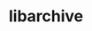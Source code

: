 ---
title: "libarchive"
layout: cache
categories: [package, develop]
meta: {"compilers": ["cce@=18.0.0", "gcc@=10.2.1", "gcc@=10.3.0", "gcc@=10.5.0", "gcc@=11.1.0", "gcc@=11.4.0", "gcc@=12.4.0", "gcc@=13.3.0", "gcc@=7.3.1", "gcc@=7.5.0", "gcc@=9.4.0", "oneapi@=2024.2.1"], "num_specs": 55, "num_specs_by_stack": {"aws-isc": 1, "aws-isc-aarch64": 1, "aws-pcluster-neoverse_v1": 3, "aws-pcluster-x86_64_v4": 6, "data-vis-sdk": 4, "developer-tools-aarch64-linux-gnu": 2, "developer-tools-manylinux2014": 1, "developer-tools-x86_64_v3-linux-gnu": 2, "e4s": 4, "e4s-cray-rhel": 3, "e4s-cray-sles": 4, "e4s-neoverse-v2": 3, "e4s-neoverse_v1": 4, "e4s-oneapi": 9, "e4s-power": 1, "e4s-rocm-external": 3, "hep": 3, "radiuss": 3, "root": 55}, "oss": ["amzn2", "centos7", "rhel8", "sle_hpc15", "ubuntu18.04", "ubuntu20.04", "ubuntu22.04"], "platforms": ["linux"], "stacks": ["aws-isc", "aws-isc-aarch64", "aws-pcluster-neoverse_v1", "aws-pcluster-x86_64_v4", "data-vis-sdk", "developer-tools-aarch64-linux-gnu", "developer-tools-manylinux2014", "developer-tools-x86_64_v3-linux-gnu", "e4s", "e4s-cray-rhel", "e4s-cray-sles", "e4s-neoverse-v2", "e4s-neoverse_v1", "e4s-oneapi", "e4s-power", "e4s-rocm-external", "hep", "radiuss", "root"], "targets": ["aarch64", "neoverse_v1", "neoverse_v2", "ppc64le", "x86_64_v3", "x86_64_v4"], "versions": ["3.7.6"]}
spec_details: [{"compiler": "gcc@=12.4.0", "hash": "2gtrtegza26a3vwmetauheuqdexv4rea", "os": "amzn2", "platform": "linux", "size": "-", "stacks": ["aws-pcluster-x86_64_v4", "root"], "target": "x86_64_v3", "variants": ["build_system=autotools", "compression=bz2lib,lz4,lzma,lzo2,zlib,zstd", "crypto=openssl", "+iconv", "libs=shared,static", "programs=none", "xar=libxml2"], "versions": ["3.7.6"]}, {"compiler": "gcc@=12.4.0", "hash": "2ky5koobffipyvhq72xn7g342xossbb2", "os": "amzn2", "platform": "linux", "size": "-", "stacks": ["aws-pcluster-neoverse_v1", "root"], "target": "neoverse_v1", "variants": ["build_system=autotools", "compression=bz2lib,lz4,lzma,lzo2,zlib,zstd", "crypto=openssl", "+iconv", "libs=shared,static", "programs=none", "xar=libxml2"], "versions": ["3.7.6"]}, {"compiler": "gcc@=11.4.0", "hash": "2ro2ydgkwi5r7hqtndf6y5nr75pnndco", "os": "ubuntu22.04", "platform": "linux", "size": "-", "stacks": ["e4s", "root"], "target": "x86_64_v3", "variants": ["build_system=autotools", "compression=bz2lib,lz4,lzma,lzo2,zlib,zstd", "crypto=openssl", "+iconv", "libs=shared,static", "programs=none", "xar=libxml2"], "versions": ["3.7.6"]}, {"compiler": "oneapi@=2024.2.1", "hash": "35zg5jfm5wm2fnmknlqeym3kkoq3flrx", "os": "ubuntu22.04", "platform": "linux", "size": "-", "stacks": ["e4s-oneapi", "root"], "target": "x86_64_v3", "variants": ["build_system=autotools", "compression=bz2lib,lz4,lzma,lzo2,zlib,zstd", "crypto=openssl", "+iconv", "libs=shared,static", "programs=none", "xar=libxml2"], "versions": ["3.7.6"]}, {"compiler": "gcc@=12.4.0", "hash": "3aaz2jqdtmfntn3gqvsaj3elfmfu2mmw", "os": "amzn2", "platform": "linux", "size": "-", "stacks": ["aws-pcluster-neoverse_v1", "root"], "target": "neoverse_v1", "variants": ["build_system=autotools", "compression=bz2lib,lz4,lzma,lzo2,zlib,zstd", "crypto=openssl", "+iconv", "libs=shared,static", "programs=none", "xar=libxml2"], "versions": ["3.7.6"]}, {"compiler": "cce@=18.0.0", "hash": "3fkp5o5f2oo3zkco7r2heew52kdpxjbu", "os": "rhel8", "platform": "linux", "size": "-", "stacks": ["e4s-cray-rhel", "root"], "target": "x86_64_v3", "variants": ["build_system=autotools", "compression=bz2lib,lz4,lzma,lzo2,zlib,zstd", "crypto=openssl", "+iconv", "libs=shared,static", "programs=none", "xar=libxml2"], "versions": ["3.7.6"]}, {"compiler": "cce@=18.0.0", "hash": "5z7pkn7c4m2i3x5cqenkabmyw3l6tfcy", "os": "rhel8", "platform": "linux", "size": "-", "stacks": ["e4s-cray-rhel", "root"], "target": "x86_64_v3", "variants": ["build_system=autotools", "compression=bz2lib,lz4,lzma,lzo2,zlib,zstd", "crypto=openssl", "+iconv", "libs=shared,static", "programs=none", "xar=libxml2"], "versions": ["3.7.6"]}, {"compiler": "gcc@=11.4.0", "hash": "5zqfxokib3ljyrdqeroo7r6zpk6lavn6", "os": "ubuntu22.04", "platform": "linux", "size": "-", "stacks": ["e4s-rocm-external", "root"], "target": "x86_64_v3", "variants": ["build_system=autotools", "compression=bz2lib,lz4,lzma,lzo2,zlib,zstd", "crypto=openssl", "+iconv", "libs=shared,static", "programs=none", "xar=libxml2"], "versions": ["3.7.6"]}, {"compiler": "oneapi@=2024.2.1", "hash": "6aiscgchlpcqrfrxu5z7inqkgasvn4ms", "os": "ubuntu22.04", "platform": "linux", "size": "-", "stacks": ["e4s-oneapi", "root"], "target": "x86_64_v3", "variants": ["build_system=autotools", "compression=bz2lib,lz4,lzma,lzo2,zlib,zstd", "crypto=openssl", "+iconv", "libs=shared,static", "programs=none", "xar=libxml2"], "versions": ["3.7.6"]}, {"compiler": "oneapi@=2024.2.1", "hash": "6ks4gt635l32tosqralzj3d6yhpaoebq", "os": "ubuntu22.04", "platform": "linux", "size": "-", "stacks": ["e4s-oneapi", "root"], "target": "x86_64_v3", "variants": ["build_system=autotools", "compression=bz2lib,lz4,lzma,lzo2,zlib,zstd", "crypto=openssl", "+iconv", "libs=shared,static", "programs=none", "xar=libxml2"], "versions": ["3.7.6"]}, {"compiler": "gcc@=9.4.0", "hash": "7lgu3ms2ouflnxwh2vlcpaiisndn5b7i", "os": "ubuntu20.04", "platform": "linux", "size": "-", "stacks": ["e4s-power", "root"], "target": "ppc64le", "variants": ["build_system=autotools", "compression=bz2lib,lz4,lzma,lzo2,zlib,zstd", "crypto=openssl", "+iconv", "libs=shared,static", "programs=none", "xar=libxml2"], "versions": ["3.7.6"]}, {"compiler": "oneapi@=2024.2.1", "hash": "7lrkblcqoxtbygfrp3jb7p22yfyclfc3", "os": "ubuntu22.04", "platform": "linux", "size": "-", "stacks": ["e4s-oneapi", "root"], "target": "x86_64_v3", "variants": ["build_system=autotools", "compression=bz2lib,lz4,lzma,lzo2,zlib,zstd", "crypto=openssl", "+iconv", "libs=shared,static", "programs=none", "xar=libxml2"], "versions": ["3.7.6"]}, {"compiler": "gcc@=12.4.0", "hash": "adyzzrcecqduph4bjjisj7ga4skt3uyj", "os": "amzn2", "platform": "linux", "size": "-", "stacks": ["aws-pcluster-x86_64_v4", "root"], "target": "x86_64_v3", "variants": ["build_system=autotools", "compression=bz2lib,lz4,lzma,lzo2,zlib,zstd", "crypto=openssl", "+iconv", "libs=shared,static", "programs=none", "xar=libxml2"], "versions": ["3.7.6"]}, {"compiler": "gcc@=10.5.0", "hash": "ay2olqw5yqkddllkiiqmnxcuqpeqhg55", "os": "centos7", "platform": "linux", "size": "-", "stacks": ["developer-tools-x86_64_v3-linux-gnu", "root"], "target": "x86_64_v3", "variants": ["build_system=autotools", "compression=bz2lib,lz4,lzma,lzo2,zlib,zstd", "crypto=openssl", "~iconv", "libs=shared,static", "programs=none", "xar=libxml2"], "versions": ["3.7.6"]}, {"compiler": "gcc@=11.4.0", "hash": "bzoymbisvizdvocm6mwxb6sxtllg7isw", "os": "ubuntu22.04", "platform": "linux", "size": "-", "stacks": ["e4s-neoverse_v1", "root"], "target": "neoverse_v1", "variants": ["build_system=autotools", "compression=bz2lib,lz4,lzma,lzo2,zlib,zstd", "crypto=openssl", "+iconv", "libs=shared,static", "programs=none", "xar=libxml2"], "versions": ["3.7.6"]}, {"compiler": "gcc@=11.4.0", "hash": "ccqugp5qkadlclufzkbiwffbyubympfw", "os": "ubuntu22.04", "platform": "linux", "size": "-", "stacks": ["e4s", "e4s-rocm-external", "root"], "target": "x86_64_v3", "variants": ["build_system=autotools", "compression=bz2lib,lz4,lzma,lzo2,zlib,zstd", "crypto=openssl", "+iconv", "libs=shared,static", "programs=none", "xar=libxml2"], "versions": ["3.7.6"]}, {"compiler": "gcc@=13.3.0", "hash": "cw5wpf5uexr3i23j7mjnhbxv7x3q46ih", "os": "rhel8", "platform": "linux", "size": "-", "stacks": ["developer-tools-aarch64-linux-gnu", "root"], "target": "aarch64", "variants": ["build_system=autotools", "compression=bz2lib,lz4,lzma,lzo2,zlib,zstd", "crypto=openssl", "~iconv", "libs=shared,static", "programs=none", "xar=libxml2"], "versions": ["3.7.6"]}, {"compiler": "gcc@=11.4.0", "hash": "eheh72knwgc637awtlsnkq4qmmbw7kim", "os": "ubuntu22.04", "platform": "linux", "size": "-", "stacks": ["hep", "root"], "target": "x86_64_v3", "variants": ["build_system=autotools", "compression=bz2lib,lz4,lzma,lzo2,zlib,zstd", "crypto=openssl", "~iconv", "libs=shared,static", "programs=none", "xar=libxml2"], "versions": ["3.7.6"]}, {"compiler": "gcc@=10.3.0", "hash": "f5kfgmv3bniiey6aby6mobqcj7wlp72h", "os": "sle_hpc15", "platform": "linux", "size": "-", "stacks": ["e4s-cray-sles", "root"], "target": "x86_64_v4", "variants": ["build_system=autotools", "compression=bz2lib,lz4,lzma,lzo2,zlib,zstd", "crypto=openssl", "+iconv", "libs=shared,static", "programs=none", "xar=libxml2"], "versions": ["3.7.6"]}, {"compiler": "gcc@=11.4.0", "hash": "fimy4xkzg7b7hkkgodnp3zbk6twq2l3b", "os": "ubuntu22.04", "platform": "linux", "size": "-", "stacks": ["e4s-neoverse_v1", "root"], "target": "neoverse_v1", "variants": ["build_system=autotools", "compression=bz2lib,lz4,lzma,lzo2,zlib,zstd", "crypto=openssl", "+iconv", "libs=shared,static", "programs=none", "xar=libxml2"], "versions": ["3.7.6"]}, {"compiler": "gcc@=12.4.0", "hash": "fino26vsf6piwcwuwv5ypgpcyyv55wcx", "os": "amzn2", "platform": "linux", "size": "-", "stacks": ["aws-pcluster-x86_64_v4", "root"], "target": "x86_64_v4", "variants": ["build_system=autotools", "compression=bz2lib,lz4,lzma,lzo2,zlib,zstd", "crypto=openssl", "+iconv", "libs=shared,static", "programs=none", "xar=libxml2"], "versions": ["3.7.6"]}, {"compiler": "gcc@=11.1.0", "hash": "flan6qt5pea2wlckpewd27lgyoghsnvi", "os": "ubuntu20.04", "platform": "linux", "size": "-", "stacks": ["data-vis-sdk", "root"], "target": "x86_64_v3", "variants": ["build_system=autotools", "compression=bz2lib,lzma,zlib,zstd", "crypto=openssl", "+iconv", "libs=shared,static", "programs=none", "xar=expat"], "versions": ["3.7.6"]}, {"compiler": "gcc@=11.4.0", "hash": "g3idownlhxoh2psm2gz6ovmidtey3chb", "os": "ubuntu22.04", "platform": "linux", "size": "-", "stacks": ["e4s", "root"], "target": "x86_64_v3", "variants": ["build_system=autotools", "compression=bz2lib,lz4,lzma,lzo2,zlib,zstd", "crypto=openssl", "+iconv", "libs=shared,static", "programs=none", "xar=libxml2"], "versions": ["3.7.6"]}, {"compiler": "gcc@=11.4.0", "hash": "g76oankt345gxftzz7kcpmh2ke26u4ox", "os": "ubuntu22.04", "platform": "linux", "size": "-", "stacks": ["hep", "root"], "target": "x86_64_v3", "variants": ["build_system=autotools", "compression=bz2lib,lz4,lzma,lzo2,zlib,zstd", "crypto=openssl", "~iconv", "libs=shared,static", "programs=none", "xar=libxml2"], "versions": ["3.7.6"]}, {"compiler": "gcc@=11.4.0", "hash": "hd6mkk3rjdkxdgsphradodensagccbv7", "os": "ubuntu22.04", "platform": "linux", "size": "-", "stacks": ["e4s-neoverse_v1", "root"], "target": "neoverse_v1", "variants": ["build_system=autotools", "compression=bz2lib,lz4,lzma,lzo2,zlib,zstd", "crypto=openssl", "+iconv", "libs=shared,static", "programs=none", "xar=libxml2"], "versions": ["3.7.6"]}, {"compiler": "gcc@=10.3.0", "hash": "hsr3pamimd2mbjcm4xxgx2ytufztrlg6", "os": "sle_hpc15", "platform": "linux", "size": "-", "stacks": ["e4s-cray-sles", "root"], "target": "x86_64_v4", "variants": ["build_system=autotools", "compression=bz2lib,lz4,lzma,lzo2,zlib,zstd", "crypto=openssl", "+iconv", "libs=shared,static", "programs=none", "xar=libxml2"], "versions": ["3.7.6"]}, {"compiler": "gcc@=11.1.0", "hash": "ihbvtus7fedqx5m3jlulpwkeah7paokl", "os": "ubuntu20.04", "platform": "linux", "size": "-", "stacks": ["data-vis-sdk", "root"], "target": "x86_64_v3", "variants": ["build_system=autotools", "compression=bz2lib,lzma,zlib,zstd", "crypto=openssl", "+iconv", "libs=shared,static", "programs=none", "xar=expat"], "versions": ["3.7.6"]}, {"compiler": "gcc@=12.4.0", "hash": "inpctnhrdoaeafgffkliuxz5kfbqaebn", "os": "amzn2", "platform": "linux", "size": "-", "stacks": ["aws-pcluster-x86_64_v4", "root"], "target": "x86_64_v4", "variants": ["build_system=autotools", "compression=bz2lib,lz4,lzma,lzo2,zlib,zstd", "crypto=openssl", "+iconv", "libs=shared,static", "programs=none", "xar=libxml2"], "versions": ["3.7.6"]}, {"compiler": "gcc@=11.4.0", "hash": "iqwj2dpgdxmcgevqt5l2ux2ezldx2krw", "os": "ubuntu22.04", "platform": "linux", "size": "-", "stacks": ["e4s-neoverse_v1", "root"], "target": "neoverse_v1", "variants": ["build_system=autotools", "compression=bz2lib,lz4,lzma,lzo2,zlib,zstd", "crypto=openssl", "+iconv", "libs=shared,static", "programs=none", "xar=libxml2"], "versions": ["3.7.6"]}, {"compiler": "gcc@=12.4.0", "hash": "izlsbg22qbd3gterfcgqvtqhehspe3y2", "os": "amzn2", "platform": "linux", "size": "-", "stacks": ["aws-pcluster-neoverse_v1", "root"], "target": "neoverse_v1", "variants": ["build_system=autotools", "compression=bz2lib,lz4,lzma,lzo2,zlib,zstd", "crypto=openssl", "+iconv", "libs=shared,static", "programs=none", "xar=libxml2"], "versions": ["3.7.6"]}, {"compiler": "gcc@=10.5.0", "hash": "kakm3s7nlgtot4c46b22x43svnxjftke", "os": "centos7", "platform": "linux", "size": "-", "stacks": ["developer-tools-x86_64_v3-linux-gnu", "root"], "target": "x86_64_v3", "variants": ["build_system=autotools", "compression=bz2lib,lz4,lzma,lzo2,zlib,zstd", "crypto=openssl", "~iconv", "libs=shared,static", "programs=none", "xar=libxml2"], "versions": ["3.7.6"]}, {"compiler": "gcc@=11.4.0", "hash": "kinosoife26w6caj5s2klp5tlejgtepb", "os": "ubuntu22.04", "platform": "linux", "size": "-", "stacks": ["e4s", "e4s-rocm-external", "root"], "target": "x86_64_v3", "variants": ["build_system=autotools", "compression=bz2lib,lz4,lzma,lzo2,zlib,zstd", "crypto=openssl", "+iconv", "libs=shared,static", "programs=none", "xar=libxml2"], "versions": ["3.7.6"]}, {"compiler": "gcc@=11.4.0", "hash": "kxrur5oucmasoxc45cstsgi7ysod5dtq", "os": "ubuntu22.04", "platform": "linux", "size": "-", "stacks": ["hep", "root"], "target": "x86_64_v3", "variants": ["build_system=autotools", "compression=bz2lib,lz4,lzma,lzo2,zlib,zstd", "crypto=openssl", "~iconv", "libs=shared,static", "programs=none", "xar=libxml2"], "versions": ["3.7.6"]}, {"compiler": "gcc@=11.1.0", "hash": "kxyqn3yf7rlp3qbrq5popbmbnoeoogyk", "os": "ubuntu20.04", "platform": "linux", "size": "-", "stacks": ["data-vis-sdk", "root"], "target": "x86_64_v3", "variants": ["build_system=autotools", "compression=bz2lib,lzma,zlib,zstd", "crypto=openssl", "+iconv", "libs=shared,static", "programs=none", "xar=expat"], "versions": ["3.7.6"]}, {"compiler": "gcc@=7.5.0", "hash": "mcyx46hfzoltlgtmde7tqwduqxni5obz", "os": "ubuntu18.04", "platform": "linux", "size": "-", "stacks": ["radiuss", "root"], "target": "x86_64_v3", "variants": ["build_system=autotools", "compression=bz2lib,lz4,lzma,lzo2,zlib,zstd", "crypto=openssl", "+iconv", "libs=shared,static", "programs=none", "xar=libxml2"], "versions": ["3.7.6"]}, {"compiler": "gcc@=11.4.0", "hash": "nhmjgmtjqnlfw6qodhfzraqemtwtmuhv", "os": "ubuntu22.04", "platform": "linux", "size": "-", "stacks": ["e4s-neoverse-v2", "root"], "target": "neoverse_v2", "variants": ["build_system=autotools", "compression=bz2lib,lz4,lzma,lzo2,zlib,zstd", "crypto=openssl", "+iconv", "libs=shared,static", "programs=none", "xar=libxml2"], "versions": ["3.7.6"]}, {"compiler": "oneapi@=2024.2.1", "hash": "njoqbnb5aca6udhouvmsplehihjy523l", "os": "ubuntu22.04", "platform": "linux", "size": "-", "stacks": ["e4s-oneapi", "root"], "target": "x86_64_v3", "variants": ["build_system=autotools", "compression=bz2lib,lz4,lzma,lzo2,zlib,zstd", "crypto=openssl", "+iconv", "libs=shared,static", "programs=none", "xar=libxml2"], "versions": ["3.7.6"]}, {"compiler": "oneapi@=2024.2.1", "hash": "pfssverab7bzgjzdtlwc5wc5bdrrteen", "os": "ubuntu22.04", "platform": "linux", "size": "-", "stacks": ["e4s-oneapi", "root"], "target": "x86_64_v3", "variants": ["build_system=autotools", "compression=bz2lib,lz4,lzma,lzo2,zlib,zstd", "crypto=openssl", "+iconv", "libs=shared,static", "programs=none", "xar=libxml2"], "versions": ["3.7.6"]}, {"compiler": "gcc@=7.3.1", "hash": "qpfobltiq4aurgje3orue24fsmtxd2g2", "os": "amzn2", "platform": "linux", "size": "-", "stacks": ["aws-isc-aarch64", "root"], "target": "aarch64", "variants": ["build_system=autotools", "compression=bz2lib,lz4,lzma,lzo2,zlib,zstd", "crypto=openssl", "+iconv", "libs=shared,static", "programs=none", "xar=libxml2"], "versions": ["3.7.6"]}, {"compiler": "cce@=18.0.0", "hash": "sf4ypazn5uhd33rf7vv7s3k7urg7kysd", "os": "rhel8", "platform": "linux", "size": "-", "stacks": ["e4s-cray-rhel", "root"], "target": "x86_64_v3", "variants": ["build_system=autotools", "compression=bz2lib,lz4,lzma,lzo2,zlib,zstd", "crypto=openssl", "+iconv", "libs=shared,static", "programs=none", "xar=libxml2"], "versions": ["3.7.6"]}, {"compiler": "gcc@=11.4.0", "hash": "soykmfdap6fwovuu7vvwe66ioqdo7u54", "os": "ubuntu22.04", "platform": "linux", "size": "-", "stacks": ["e4s-neoverse-v2", "root"], "target": "neoverse_v2", "variants": ["build_system=autotools", "compression=bz2lib,lz4,lzma,lzo2,zlib,zstd", "crypto=openssl", "+iconv", "libs=shared,static", "programs=none", "xar=libxml2"], "versions": ["3.7.6"]}, {"compiler": "oneapi@=2024.2.1", "hash": "toe6siwhr3bx35jmmtz2rksmef6sczns", "os": "ubuntu22.04", "platform": "linux", "size": "-", "stacks": ["e4s-oneapi", "root"], "target": "x86_64_v3", "variants": ["build_system=autotools", "compression=bz2lib,lz4,lzma,lzo2,zlib,zstd", "crypto=openssl", "+iconv", "libs=shared,static", "programs=none", "xar=libxml2"], "versions": ["3.7.6"]}, {"compiler": "oneapi@=2024.2.1", "hash": "ue6qyur4wsrgiqt7celc2tgcrnnng2hh", "os": "ubuntu22.04", "platform": "linux", "size": "-", "stacks": ["e4s-oneapi", "root"], "target": "x86_64_v3", "variants": ["build_system=autotools", "compression=bz2lib,lz4,lzma,lzo2,zlib,zstd", "crypto=openssl", "+iconv", "libs=shared,static", "programs=none", "xar=libxml2"], "versions": ["3.7.6"]}, {"compiler": "gcc@=12.4.0", "hash": "uiwqm5bjfd6ky4lnb2o5hxhlg34vfhhb", "os": "amzn2", "platform": "linux", "size": "-", "stacks": ["aws-pcluster-x86_64_v4", "root"], "target": "x86_64_v3", "variants": ["build_system=autotools", "compression=bz2lib,lz4,lzma,lzo2,zlib,zstd", "crypto=openssl", "+iconv", "libs=shared,static", "programs=none", "xar=libxml2"], "versions": ["3.7.6"]}, {"compiler": "oneapi@=2024.2.1", "hash": "um7hdmvm5nkesiazphwd22jpcn6rfkst", "os": "ubuntu22.04", "platform": "linux", "size": "-", "stacks": ["e4s-oneapi", "root"], "target": "x86_64_v3", "variants": ["build_system=autotools", "compression=bz2lib,lz4,lzma,lzo2,zlib,zstd", "crypto=openssl", "+iconv", "libs=shared,static", "programs=none", "xar=libxml2"], "versions": ["3.7.6"]}, {"compiler": "gcc@=7.3.1", "hash": "ux7yvkdfnuwythipegsiz2e7a5ii75jj", "os": "amzn2", "platform": "linux", "size": "-", "stacks": ["aws-isc", "root"], "target": "x86_64_v3", "variants": ["build_system=autotools", "compression=bz2lib,lz4,lzma,lzo2,zlib,zstd", "crypto=openssl", "+iconv", "libs=shared,static", "programs=none", "xar=libxml2"], "versions": ["3.7.6"]}, {"compiler": "gcc@=11.4.0", "hash": "uz53d2boypf3wr3tek7qqbwaleff2rse", "os": "ubuntu22.04", "platform": "linux", "size": "-", "stacks": ["e4s-neoverse-v2", "root"], "target": "neoverse_v2", "variants": ["build_system=autotools", "compression=bz2lib,lz4,lzma,lzo2,zlib,zstd", "crypto=openssl", "+iconv", "libs=shared,static", "programs=none", "xar=libxml2"], "versions": ["3.7.6"]}, {"compiler": "gcc@=13.3.0", "hash": "w2lotn3sxzwfj5hyoxmlsmgxuicxax5d", "os": "rhel8", "platform": "linux", "size": "-", "stacks": ["developer-tools-aarch64-linux-gnu", "root"], "target": "aarch64", "variants": ["build_system=autotools", "compression=bz2lib,lz4,lzma,lzo2,zlib,zstd", "crypto=openssl", "~iconv", "libs=shared,static", "programs=none", "xar=libxml2"], "versions": ["3.7.6"]}, {"compiler": "gcc@=7.5.0", "hash": "wxvahn7b7zt5m376v35asohid6i5jzuy", "os": "ubuntu18.04", "platform": "linux", "size": "-", "stacks": ["radiuss", "root"], "target": "x86_64_v3", "variants": ["build_system=autotools", "compression=bz2lib,lz4,lzma,lzo2,zlib,zstd", "crypto=openssl", "+iconv", "libs=shared,static", "programs=none", "xar=libxml2"], "versions": ["3.7.6"]}, {"compiler": "gcc@=10.2.1", "hash": "x62epg5mdkolfzvqptjxw4c4vxr557bl", "os": "centos7", "platform": "linux", "size": "-", "stacks": ["developer-tools-manylinux2014", "root"], "target": "x86_64_v3", "variants": ["build_system=autotools", "compression=bz2lib,lz4,lzma,lzo2,zlib,zstd", "crypto=openssl", "~iconv", "libs=shared,static", "programs=none", "xar=libxml2"], "versions": ["3.7.6"]}, {"compiler": "gcc@=10.3.0", "hash": "xdblmseol3k4p2mjsskmo7vk6ti6676k", "os": "sle_hpc15", "platform": "linux", "size": "-", "stacks": ["e4s-cray-sles", "root"], "target": "x86_64_v4", "variants": ["build_system=autotools", "compression=bz2lib,lz4,lzma,lzo2,zlib,zstd", "crypto=openssl", "+iconv", "libs=shared,static", "programs=none", "xar=libxml2"], "versions": ["3.7.6"]}, {"compiler": "gcc@=11.1.0", "hash": "xz34vc54ivhmnsjpj3p5rcpqdw4n5bdm", "os": "ubuntu20.04", "platform": "linux", "size": "-", "stacks": ["data-vis-sdk", "root"], "target": "x86_64_v3", "variants": ["build_system=autotools", "compression=bz2lib,lzma,zlib,zstd", "crypto=openssl", "+iconv", "libs=shared,static", "programs=none", "xar=expat"], "versions": ["3.7.6"]}, {"compiler": "gcc@=12.4.0", "hash": "y433cqjnwvdtyezi2qh5xjfl7c3ypw35", "os": "amzn2", "platform": "linux", "size": "-", "stacks": ["aws-pcluster-x86_64_v4", "root"], "target": "x86_64_v4", "variants": ["build_system=autotools", "compression=bz2lib,lz4,lzma,lzo2,zlib,zstd", "crypto=openssl", "+iconv", "libs=shared,static", "programs=none", "xar=libxml2"], "versions": ["3.7.6"]}, {"compiler": "gcc@=10.3.0", "hash": "yfqife563wd6d37q446nuwni3pbgvkdx", "os": "sle_hpc15", "platform": "linux", "size": "-", "stacks": ["e4s-cray-sles", "root"], "target": "x86_64_v4", "variants": ["build_system=autotools", "compression=bz2lib,lz4,lzma,lzo2,zlib,zstd", "crypto=openssl", "+iconv", "libs=shared,static", "programs=none", "xar=libxml2"], "versions": ["3.7.6"]}, {"compiler": "gcc@=7.5.0", "hash": "zk2d3iv5e5xtzenbn3i6ywownumd4to7", "os": "ubuntu18.04", "platform": "linux", "size": "-", "stacks": ["radiuss", "root"], "target": "x86_64_v3", "variants": ["build_system=autotools", "compression=bz2lib,lz4,lzma,lzo2,zlib,zstd", "crypto=openssl", "+iconv", "libs=shared,static", "programs=none", "xar=libxml2"], "versions": ["3.7.6"]}]
---